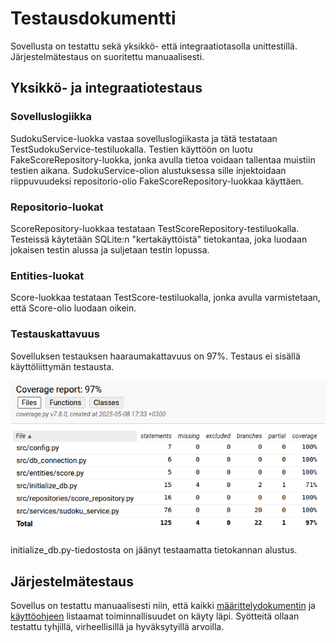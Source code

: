 # Testausdokumentti

Sovellusta on testattu sekä yksikkö- että integraatiotasolla unittestillä. Järjestelmätestaus on suoritettu manuaalisesti.

## Yksikkö- ja integraatiotestaus

### Sovelluslogiikka

SudokuService-luokka vastaa sovelluslogiikasta ja tätä testataan TestSudokuService-testiluokalla. Testien käyttöön on luotu FakeScoreRepository-luokka, jonka avulla tietoa voidaan tallentaa muistiin testien aikana. SudokuService-olion alustuksessa sille injektoidaan riippuvuudeksi repositorio-olio FakeScoreRepository-luokkaa käyttäen.

### Repositorio-luokat

ScoreRepository-luokkaa testataan TestScoreRepository-testiluokalla. Testeissä käytetään SQLite:n "kertakäyttöistä" tietokantaa, joka luodaan jokaisen testin alussa ja suljetaan testin lopussa.

### Entities-luokat

Score-luokkaa testataan TestScore-testiluokalla, jonka avulla varmistetaan, että Score-olio luodaan oikein.

### Testauskattavuus

Sovelluksen testauksen haaraumakattavuus on 97%. Testaus ei sisällä käyttöliittymän testausta.

![Testauskattavuus](./kuvat/testauskattavuus.png)

initialize_db.py-tiedostosta on jäänyt testaamatta tietokannan alustus.

## Järjestelmätestaus

Sovellus on testattu manuaalisesti niin, että kaikki [määrittelydokumentin](https://github.com/uyenmh/ot-harjoitustyo/blob/master/dokumentaatio/vaatimusmaarittely.md) ja [käyttöohjeen](https://github.com/uyenmh/ot-harjoitustyo/blob/master/dokumentaatio/kayttoohje.md) listaamat toiminnallisuudet on käyty läpi. Syötteitä ollaan testattu tyhjillä, virheellisillä ja hyväksytyillä arvoilla. 
